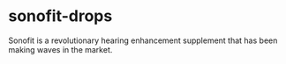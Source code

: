 # sonofit-drops
Sonofit is a revolutionary hearing enhancement supplement that has been making waves in the market.
